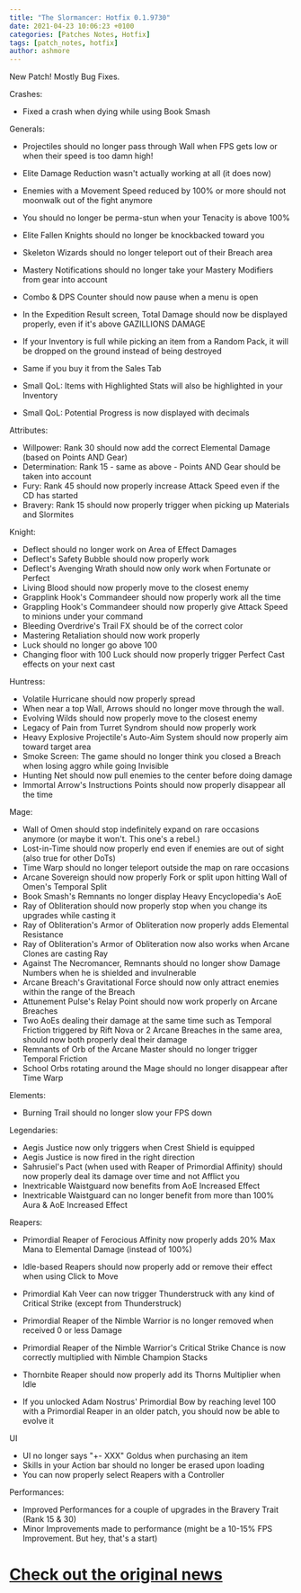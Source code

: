 ```yaml
---
title: "The Slormancer: Hotfix 0.1.9730"
date: 2021-04-23 10:06:23 +0100
categories: [Patches Notes, Hotfix]
tags: [patch_notes, hotfix]
author: ashmore
---
```

New Patch! Mostly Bug Fixes.  
  
Crashes:  
- Fixed a crash when dying while using Book Smash  
  
Generals:  
- Projectiles should no longer pass through Wall when FPS gets low or when their speed is too damn high!  
- Elite Damage Reduction wasn't actually working at all (it does now)  
- Enemies with a Movement Speed reduced by 100% or more should not moonwalk out of the fight anymore  
- You should no longer be perma-stun when your Tenacity is above 100%  
- Elite Fallen Knights should no longer be knockbacked toward you  
- Skeleton Wizards should no longer teleport out of their Breach area  
- Mastery Notifications should no longer take your Mastery Modifiers from gear into account  
- Combo & DPS Counter should now pause when a menu is open  
- In the Expedition Result screen, Total Damage should now be displayed properly, even if it's above GAZILLIONS DAMAGE  
  
- If your Inventory is full while picking an item from a Random Pack, it will be dropped on the ground instead of being destroyed  
- Same if you buy it from the Sales Tab  
  
- Small QoL: Items with Highlighted Stats will also be highlighted in your Inventory  
- Small QoL: Potential Progress is now displayed with decimals  
  
Attributes:  
- Willpower: Rank 30 should now add the correct Elemental Damage (based on Points AND Gear)  
- Determination: Rank 15 - same as above - Points AND Gear should be taken into account  
- Fury: Rank 45 should now properly increase Attack Speed even if the CD has started  
- Bravery: Rank 15 should now properly trigger when picking up Materials and Slormites  
  
Knight:  
- Deflect should no longer work on Area of Effect Damages  
- Deflect's Safety Bubble should now properly work  
- Deflect's Avenging Wrath should now only work when Fortunate or Perfect  
- Living Blood should now properly move to the closest enemy  
- Grapplink Hook's Commandeer should now properly work all the time  
- Grappling Hook's Commandeer should now properly give Attack Speed to minions under your command  
- Bleeding Overdrive's Trail FX should be of the correct color  
- Mastering Retaliation should now work properly  
- Luck should no longer go above 100  
- Changing floor with 100 Luck should now properly trigger Perfect Cast effects on your next cast  
  
Huntress:  
- Volatile Hurricane should now properly spread  
- When near a top Wall, Arrows should no longer move through the wall.  
- Evolving Wilds should now properly move to the closest enemy  
- Legacy of Pain from Turret Syndrom should now properly work  
- Heavy Explosive Projectile's Auto-Aim System should now properly aim toward target area  
- Smoke Screen: The game should no longer think you closed a Breach when losing aggro while going Invisible  
- Hunting Net should now pull enemies to the center before doing damage  
- Immortal Arrow's Instructions Points should now properly disappear all the time  
  
Mage:  
- Wall of Omen should stop indefinitely expand on rare occasions anymore (or maybe it won't. This one's a rebel.)  
- Lost-in-Time should now properly end even if enemies are out of sight (also true for other DoTs)  
- Time Warp should no longer teleport outside the map on rare occasions  
- Arcane Sovereign should now properly Fork or split upon hitting Wall of Omen's Temporal Split  
- Book Smash's Remnants no longer display Heavy Encyclopedia's AoE  
- Ray of Obliteration should now properly stop when you change its upgrades while casting it  
- Ray of Obliteration's Armor of Obliteration now properly adds Elemental Resistance  
- Ray of Obliteration's Armor of Obliteration now also works when Arcane Clones are casting Ray  
- Against The Necromancer, Remnants should no longer show Damage Numbers when he is shielded and invulnerable  
- Arcane Breach's Gravitational Force should now only attract enemies within the range of the Breach  
- Attunement Pulse's Relay Point should now work properly on Arcane Breaches  
- Two AoEs dealing their damage at the same time such as Temporal Friction triggered by Rift Nova or 2 Arcane Breaches in the same area, should now both properly deal their damage  
- Remnants of Orb of the Arcane Master should no longer trigger Temporal Friction  
- School Orbs rotating around the Mage should no longer disappear after Time Warp  
  
Elements:  
- Burning Trail should no longer slow your FPS down  
  
Legendaries:  
- Aegis Justice now only triggers when Crest Shield is equipped  
- Aegis Justice is now fired in the right direction  
- Sahrusiel's Pact (when used with Reaper of Primordial Affinity) should now properly deal its damage over time and not Afflict you  
- Inextricable Waistguard now benefits from AoE Increased Effect  
- Inextricable Waistguard can no longer benefit from more than 100% Aura & AoE Increased Effect  
  
Reapers:  
- Primordial Reaper of Ferocious Affinity now properly adds 20% Max Mana to Elemental Damage (instead of 100%)  
- Idle-based Reapers should now properly add or remove their effect when using Click to Move  
- Primordial Kah Veer can now trigger Thunderstruck with any kind of Critical Strike (except from Thunderstruck)  
- Primordial Reaper of the Nimble Warrior is no longer removed when received 0 or less Damage  
- Primordial Reaper of the Nimble Warrior's Critical Strike Chance is now correctly multiplied with Nimble Champion Stacks  
- Thornbite Reaper should now properly add its Thorns Multiplier when Idle  
  
- If you unlocked Adam Nostrus' Primordial Bow by reaching level 100 with a Primordial Reaper in an older patch, you should now be able to evolve it  
  
UI  
- UI no longer says "+- XXX" Goldus when purchasing an item   
- Skills in your Action bar should no longer be erased upon loading  
- You can now properly select Reapers with a Controller  
  
Performances:  
- Improved Performances for a couple of upgrades in the Bravery Trait (Rank 15 & 30)  
- Minor Improvements made to performance (might be a 10-15% FPS Improvement. But hey, that's a start)

# <a href="https://steamstore-a.akamaihd.net/news/externalpost/steam_community_announcements/4074045244006710661" target="_blank">Check out the original news</a>